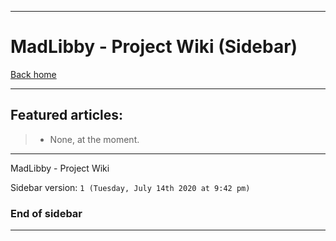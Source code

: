 
***

# MadLibby - Project Wiki (Sidebar)

[Back home](https://github.com/seanpm2001/MadLibby/wiki/)

***

## Featured articles:

> * None, at the moment.

***

MadLibby - Project Wiki

Sidebar version: `1 (Tuesday, July 14th 2020 at 9:42 pm)`

### End of sidebar

***
